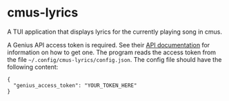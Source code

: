 # cmus-lyrics

A TUI application that displays lyrics for the currently playing song in cmus.

A Genius API access token is required. See their [API
documentation](https://docs.genius.com/) for information on how to get one. The
program reads the access token from the file
`~/.config/cmus-lyrics/config.json`. The config file should have the following
content:

```
{
  "genius_access_token": "YOUR_TOKEN_HERE"
}
```
